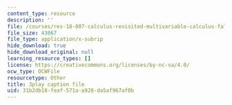 ```yaml
---
content_type: resource
description: ''
file: /courses/res-18-007-calculus-revisited-multivariable-calculus-fall-2011/31b2db18feaf571aa928da5af967af0b_NxbJzEMCU.vtt
file_size: 43067
file_type: application/x-subrip
hide_download: true
hide_download_original: null
learning_resource_types: []
license: https://creativecommons.org/licenses/by-nc-sa/4.0/
ocw_type: OCWFile
resourcetype: Other
title: 3play caption file
uid: 31b2db18-feaf-571a-a928-da5af967af0b
---
```


